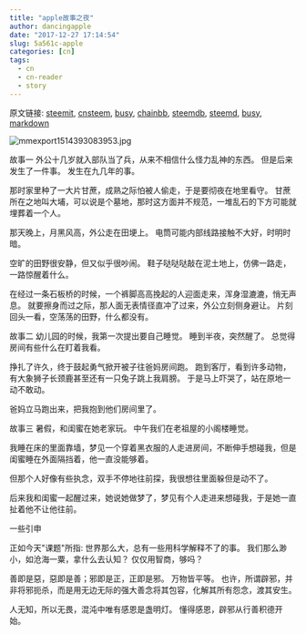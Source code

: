 ```yaml
---
title: "apple故事之夜"
author: dancingapple
date: "2017-12-27 17:14:54"
slug: 5a561c-apple
categories: [cn]
tags: 
  - cn
  - cn-reader
  - story
---
```


原文链接: [steemit](https://steemit.com), [cnsteem](https://cnsteem.com), [busy](https://busy.org), [chainbb](https://chainbb.com), [steemdb](https://steemdb.com), [steemd](https://steemd.com), [busy](https://busy.org), [markdown](https://raw.githubusercontent.com/pzhaonet/steem_dancingapple/master/content/post/5a561c-apple.md)

![mmexport1514393083953.jpg](https://steemitimages.com/DQmcCMhoH9Latx8XqeRf2U5T2Sk3MmZgS1GEAXi8g5AtLjP/mmexport1514393083953.jpg)

故事一
外公十几岁就入部队当了兵，从来不相信什么怪力乱神的东西。
但是后来发生了一件事。
发生在九几年的事。

那时家里种了一大片甘蔗，成熟之际怕被人偷走，于是要彻夜在地里看守。
甘蔗所在之地叫大埔，可以说是个墓地，那时这方面并不规范，一堆乱石的下方可能就埋葬着一个人。

那天晚上，月黑风高，外公走在田埂上。
电筒可能内部线路接触不大好，时明时暗。

空旷的田野很安静，但又似乎很吵闹。
鞋子哒哒哒敲在泥土地上，仿佛一路走，一路惊醒着什么。

在经过一条石板桥的时候，一个裤脚高高挽起的人迎面走来，浑身湿漉漉，悄无声息。
就要擦身而过之际，那人面无表情径直冲了过来，外公立刻侧身避让。
片刻回头一看，空荡荡的田野，什么都没有。

故事二
幼儿园的时候，我第一次提出要自己睡觉。
睡到半夜，突然醒了。
总觉得房间有些什么在盯着我看。

挣扎了许久，终于鼓起勇气掀开被子往爸妈房间跑。
跑到客厅，看到许多动物，有大象狮子长颈鹿甚至还有一只兔子跳上我肩膀。
于是马上吓哭了，站在原地一动不敢动。

爸妈立马跑出来，把我抱到他们房间里了。

故事三
暑假，和闺蜜在她老家玩。
中午我们在老祖屋的小阁楼睡觉。

我睡在床的里面靠墙，梦见一个穿着黑衣服的人走进房间，不断伸手想碰我，但是闺蜜睡在外面隔挡着，他一直没能够着。

但那个人好像有些执念，双手不停地往前探，我很想往里面躲但是动不了。

后来我和闺蜜一起醒过来，她说她做梦了，梦见有个人走进来想碰我，于是她一直扯着他不让他往前。


一些引申

正如今天"课题"所指:
世界那么大，总有一些用科学解释不了的事。
我们那么渺小，如沧海一粟，拿什么去认知？
仅仅用智商，够吗？

善即是惡，惡即是善；邪即是正，正即是邪。
万物皆平等。
也许，所谓辟邪，并非将邪扼杀，而是用无边无际的强大善念将其包容，化解其所有怨念，渡其安生。

人无知，所以无畏，混沌中唯有感恩是盏明灯。
懂得感恩，辟邪从行善积德开始。

